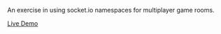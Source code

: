 An exercise in using socket.io namespaces for multiplayer game rooms.

[Live Demo](https://tetrisclone.herokuapp.com/)